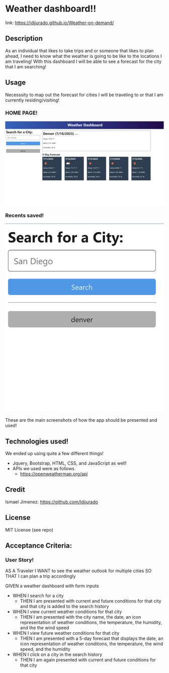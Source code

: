 # Weather dashboard!!

link: https://idjjurado.github.io/Weather-on-demand/

## Description
As an individual that likes to take trips and or someone that likes to plan ahead, I need to know what the weather is going to be like to the locations I am traveling! With this dashboard I will be able to see a forecast for the city that I am searching!

## Usage
Necesssity to map out the forecast for cities I will be traveling to or that I am currently residing/visiting!

### HOME PAGE!
![dashboard](Assets/weatherdash.png)

### Recents saved!
![recent cities](Assets/recents.png)

These are the main screenshots of how the app should be presented and used!

## Technologies used!
We ended up using quite a few different things!
- Jquery, Bootstrap, HTML, CSS, and JavaScript as well!
- APIs we used were as follows
  - https://openweathermap.org/api

## Credit
Ismael Jimenez: https://github.com/Idjjurado

## License
MIT License (see repo)

## Acceptance Criteria:

### User Story!
AS A Traveler
I WANT to see the weather outlook for multiple cities
SO THAT I can plan a trip accordingly

GIVEN a weather dashboard with form inputs
- WHEN I search for a city
    - THEN I am presented with current and future conditions for that city and that city is added to the search history
- WHEN I view current weather conditions for that city
    - THEN I am presented with the city name, the date, an icon representation of weather conditions, the temperature, the humidity, and the the wind speed
- WHEN I view future weather conditions for that city
    - THEN I am presented with a 5-day forecast that displays the date, an icon representation of weather conditions, the temperature, the wind speed, and the humidity
- WHEN I click on a city in the search history
    - THEN I am again presented with current and future conditions for that city

